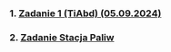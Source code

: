 ### 1. [Zadanie 1 (TiAbd) (05.09.2024)](https://github.com/Alexshch09/Olek-Shch-5TI-Zadania/tree/main/Tworzenie%20i%20administrowanie%20Bazami%20Danych%2FZadanie%201%20(05.09.2024))



### 2. [Zadanie Stacja Paliw](https://orange-space-halibut-rvvg4j5xjx7cxqw6-8080.app.github.dev/zaprawka/stacja.html)